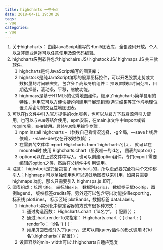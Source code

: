 ```yaml
---
title: highcharts 一些小点
date: 2018-04-11 19:30:28
tags: 
- vue
categories:
- vue
---
```



1. 关于highcharts： 由纯JavaScript编写的Html5图表库，全部源码开放，个人以及非商业用途可以任意使用及源代码编辑。
2. highcharts系列软件包含highchairs JS/ highstock JS/ highmaps JS 共三款软件。
    1. highcharts是纯JavaScript编写的图表库；
    2. highstock是纯JavaScript编写的股票图标控件，可以开发股票走势或大数据量的时间轴突变，包含多个高级导航组件： 预设置数据时间范围，日期选择器，滚动条，平移，缩放功能。
    3. highmaps是基于HTML5的优秀地图组件。继承了highcharts简单易用的特性，利用它可以方便快捷的创建用于展现销售/选举结果等其他与地理位置关系密切的交互性地图图表。
3. 可以在js文件中引入官方提供的cdn服务，也可以从官方下载资源包引入使用，也可以与vue等结合使用，npm安装，在main.js文件中import或者require后，直接使用。具体vue使用操作步骤： 
    1. npm install highcharts -（参数自己看情况选择，-g全局，—save上线后依赖，--save-dev仅在开发时依赖）；
    2. 在需要的文件中import Highcharts from ‘highcharts’引入， 就可以在mounted时 使用 Highcharts.chart（图表唯一的id名， 图表的option）；
    3. option可以在上述文件中写入，也可以创建option组件，专门export 需要编辑的option之类。然后在父组件中引用调用。
4. 注意： highstock是完全包含了highcharts的，所以没必要完全将两个文件都引入；highmaps 可以单独使用也可以通过地图模块来引用，如果只需要 highmaps 功能，那么只需要引入 highmaps.js 即可。
5. 图表组成：标题 title， 坐标轴axis， 数据列series， 数据提示框tooltip，图例legend， 版权标签credits等。另外还可以包含导出功能按钮exporting， 标识线 plotLines， 标示区域 plotBands，数据标签 dataLabels。
    1. highcharts实例化中绑定容器的方式有很多种方式： 
        1. 通过构造函数： Highcharts.chart（‘id名字’， { 配置 }）；
        2. 通过chart.renderTo来指定： Highcharts.chart（  { chart : {  renderTo： ‘id名 ’} }  ）；
        3. 如果页面已经引入了jquery，还可以用jquery插件的形式调用 $(‘id 名’).highcharts( {  配置} )；
    2. 设置容器的min- width可以让highcharts自适应宽度





















































